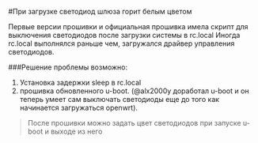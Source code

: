 #При загрузке светодиод шлюза горит белым цветом

Первые версии прошивки и официальная прошивка имела скрипт для выключения светодиодов после загрузки системы в rc.local
Иногда rc.local выполнялся раньше чем, загружался драйвер управления светодиодов.

###Решение проблемы возможно:
1) Установка задержки sleep в rc.local
2) прошивка обновленного u-boot. (@alx2000y доработал u-boot и он теперь умеет сам выключать светодиоды еще до того как начинается загружаться openwrt). 
> После прошивки можно задать цвет светодиодов при запуске u-boot и выходе из него

